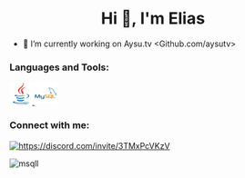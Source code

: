 <h1 align="center">Hi 👋, I'm Elias</h1>

- 🔭 I’m currently working on Aysu.tv <Github.com/aysutv>

<h3 align="left">Languages and Tools:</h3>
<p align="left"> <a href="https://www.java.com" target="_blank" rel="noreferrer"> <img src="https://raw.githubusercontent.com/devicons/devicon/master/icons/java/java-original.svg" alt="java" width="40" height="40"/> </a> <a href="https://www.mysql.com/" target="_blank" rel="noreferrer"> <img src="https://raw.githubusercontent.com/devicons/devicon/master/icons/mysql/mysql-original-wordmark.svg" alt="mysql" width="40" height="40"/> </a> </p>

<h3 align="left">Connect with me:</h3>
<p align="left">
<a href="https://discord.gg/https://discord.com/invite/3TMxPcVKzV" target="blank"><img align="center" src="https://raw.githubusercontent.com/rahuldkjain/github-profile-readme-generator/master/src/images/icons/Social/discord.svg" alt="https://discord.com/invite/3TMxPcVKzV" height="30" width="40" /></a>
</p>

<p align="left"> <img src="https://komarev.com/ghpvc/?username=msqll&label=Profile%20views&color=0e75b6&style=flat" alt="msqll" /> </p>
